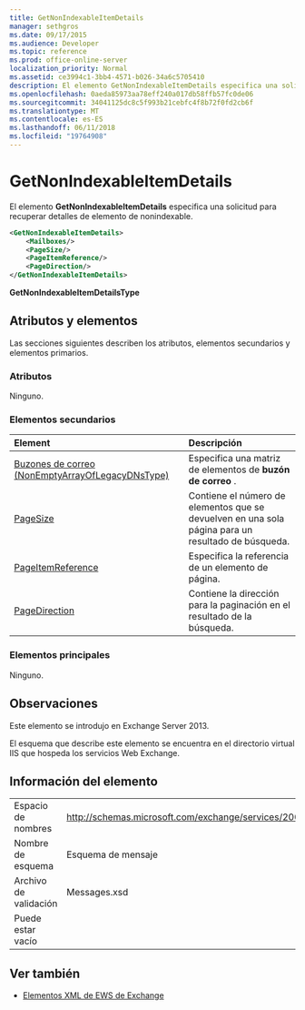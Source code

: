 ```yaml
---
title: GetNonIndexableItemDetails
manager: sethgros
ms.date: 09/17/2015
ms.audience: Developer
ms.topic: reference
ms.prod: office-online-server
localization_priority: Normal
ms.assetid: ce3994c1-3bb4-4571-b026-34a6c5705410
description: El elemento GetNonIndexableItemDetails especifica una solicitud para recuperar detalles de elemento de nonindexable.
ms.openlocfilehash: 0aeda85973aa78eff240a017db58ffb57fc0de06
ms.sourcegitcommit: 34041125dc8c5f993b21cebfc4f8b72f0fd2cb6f
ms.translationtype: MT
ms.contentlocale: es-ES
ms.lasthandoff: 06/11/2018
ms.locfileid: "19764908"
---
```

# <a name="getnonindexableitemdetails"></a>GetNonIndexableItemDetails

El elemento **GetNonIndexableItemDetails** especifica una solicitud para recuperar detalles de elemento de nonindexable. 
  
```XML
<GetNonIndexableItemDetails>
    <Mailboxes/>
    <PageSize/>
    <PageItemReference/>
    <PageDirection/>
</GetNonIndexableItemDetails>
```

 **GetNonIndexableItemDetailsType**
## <a name="attributes-and-elements"></a>Atributos y elementos

Las secciones siguientes describen los atributos, elementos secundarios y elementos primarios.
  
### <a name="attributes"></a>Atributos

Ninguno.
  
### <a name="child-elements"></a>Elementos secundarios

|**Element**|**Descripción**|
|:-----|:-----|
|[Buzones de correo (NonEmptyArrayOfLegacyDNsType)](mailboxes-nonemptyarrayoflegacydnstype.md) <br/> |Especifica una matriz de elementos de **buzón de correo** .  <br/> |
|[PageSize](pagesize.md) <br/> |Contiene el número de elementos que se devuelven en una sola página para un resultado de búsqueda.  <br/> |
|[PageItemReference](pageitemreference.md) <br/> |Especifica la referencia de un elemento de página.  <br/> |
|[PageDirection](pagedirection.md) <br/> |Contiene la dirección para la paginación en el resultado de la búsqueda.  <br/> |
   
### <a name="parent-elements"></a>Elementos principales

Ninguno.
  
## <a name="remarks"></a>Observaciones

Este elemento se introdujo en Exchange Server 2013.
  
El esquema que describe este elemento se encuentra en el directorio virtual IIS que hospeda los servicios Web Exchange.
  
## <a name="element-information"></a>Información del elemento

|||
|:-----|:-----|
|Espacio de nombres  <br/> |http://schemas.microsoft.com/exchange/services/2006/messages  <br/> |
|Nombre de esquema  <br/> |Esquema de mensaje  <br/> |
|Archivo de validación  <br/> |Messages.xsd  <br/> |
|Puede estar vacío  <br/> ||
   
## <a name="see-also"></a>Ver también



- [Elementos XML de EWS de Exchange](ews-xml-elements-in-exchange.md)

